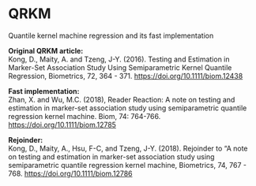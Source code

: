 # QRKM
Quantile kernel machine regression and its fast implementation

<b>Original QRKM article:</b> <br>
Kong, D., Maity, A. and Tzeng, J-Y. (2016). Testing and Estimation in Marker-Set Association Study Using Semiparametric Kernel Quantile Regression, Biometrics, 72, 364 - 371. https://doi.org/10.1111/biom.12438

<b>Fast implementation:</b> <br>
Zhan, X. and Wu, M.C. (2018), Reader Reaction: A note on testing and estimation in marker-set association study using semiparametric quantile regression kernel machine. Biom, 74: 764-766. https://doi.org/10.1111/biom.12785

<b>Rejoinder:</b> <br>
Kong, D., Maity, A., Hsu, F-C, and Tzeng, J-Y. (2018). Rejoinder to “A note on testing and estimation in marker-set association study using semiparametric quantile regression kernel machine, Biometrics, 74, 767 - 768. https://doi.org/10.1111/biom.12786
